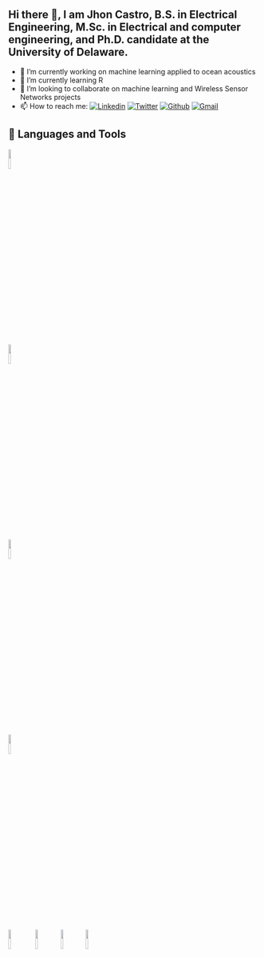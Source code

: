 ## Hi there 👋, I am Jhon Castro, B.S. in Electrical Engineering, M.Sc. in Electrical and computer engineering, and Ph.D. candidate at the University of Delaware.

- 🔭 I’m currently working on machine learning applied to ocean acoustics
- 🌱 I’m currently learning R
- 👯 I’m looking to collaborate on machine learning and Wireless Sensor Networks projects
- 📫 How to reach me:
[![Linkedin](https://img.shields.io/badge/-LinkedIn-blue?style=flat&logo=Linkedin&logoColor=white)](https://www.linkedin.com/in/jhon-castro95/)  [![Twitter](https://img.shields.io/badge/-Twitter-00acee?style=flat&logo=Twitter&logoColor=white)](https://twitter.com/jcastro295)  [![Github](https://img.shields.io/badge/-Github-000?style=flat&logo=Github&logoColor=white)](https://github.com/jcastro295)  [![Gmail](https://img.shields.io/badge/-Gmail-c71610?style=flat&logo=Gmail&logoColor=white)](mailto:jcastro@udel.edu)


## 📌 Languages and Tools

<code><img width="10%" src="https://www.vectorlogo.zone/logos/python/python-ar21.svg"></code> <code>
<code><img width="10%" src="https://www.vectorlogo.zone/logos/w3_html5/w3_html5-ar21.svg"></code> <code><img width="10%" src="https://www.vectorlogo.zone/logos/netlifyapp_watercss/netlifyapp_watercss-ar21.svg"></code> <code><img width="10%" src="https://www.vectorlogo.zone/logos/javascript/javascript-ar21.svg"></code> <img width="10%" src="https://www.vectorlogo.zone/logos/nodejs/nodejs-ar21.svg"></code>
<code><img width="10%" src="https://www.vectorlogo.zone/logos/php/php-ar21.svg"></code><code><img width="10%" src="https://www.vectorlogo.zone/logos/github/github-ar21.svg"></code><code><img width="10%" src="https://www.vectorlogo.zone/logos/pugjs/pugjs-ar21.svg"></code>

